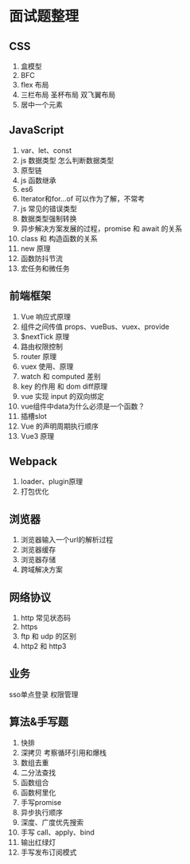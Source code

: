 # 面试题整理

## CSS

1. 盒模型
2. BFC
3. flex 布局
4. 三栏布局 圣杯布局 双飞翼布局
5. 居中一个元素

## JavaScript

1. var、let、const
2. js 数据类型 怎么判断数据类型
3. 原型链
4. js 函数继承
5. es6
6. Iterator和for...of 可以作为了解，不常考
7. js 常见的错误类型
8. 数据类型强制转换
9. 异步解决方案发展的过程，promise 和 await 的关系
10. class 和 构造函数的关系
11. new 原理
12. 函数防抖节流
13. 宏任务和微任务

## 前端框架

1. Vue 响应式原理
2. 组件之间传值 props、vueBus、vuex、provide
3. $nextTick 原理
4. 路由权限控制
5. router 原理
6. vuex 使用、原理
7. watch 和 computed 差别
8. key 的作用 和 dom diff原理
9. vue 实现 input 的双向绑定
10. vue组件中data为什么必须是一个函数？
11. 插槽slot
12. Vue 的声明周期执行顺序
13. Vue3 原理

## Webpack
1. loader、plugin原理
2. 打包优化


## 浏览器

1. 浏览器输入一个url的解析过程
2. 浏览器缓存
3. 浏览器存储
4. 跨域解决方案

## 网络协议

1. http 常见状态码
2. https
3. ftp 和 udp 的区别
4. http2 和 http3

## 业务

sso单点登录
权限管理

## 算法&手写题

1. 快排
2. 深拷贝 考察循环引用和爆栈
3. 数组去重
4. 二分法查找
5. 函数组合
6. 函数柯里化
7. 手写promise
8. 异步执行顺序
9. 深度、广度优先搜索
10. 手写 call、apply、bind
11. 输出红绿灯
12. 手写发布订阅模式
